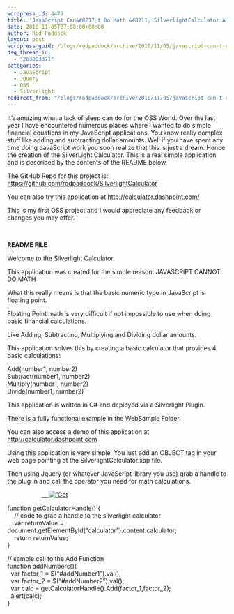 ```yaml
---
wordpress_id: 4479
title: 'JavaScript Can&#8217;t Do Math &#8211; SilverlightCalculator A New Silverlight OSS Project'
date: 2010-11-05T07:08:00+00:00
author: Rod Paddock
layout: post
wordpress_guid: /blogs/rodpaddock/archive/2010/11/05/javascript-can-t-do-math-silverlightcalculator-a-new-silverlight-oss-project.aspx
dsq_thread_id:
  - "263003371"
categories:
  - JavaScript
  - JQuery
  - OSS
  - Silverlight
redirect_from: "/blogs/rodpaddock/archive/2010/11/05/javascript-can-t-do-math-silverlightcalculator-a-new-silverlight-oss-project.aspx/"
---
```

It&#8217;s amazing what a lack of sleep can do for the OSS World. Over the last year I have encountered numerous places where I wanted to do simple financial equations in my JavaScript applications. You know really complex stuff like adding and subtracting dollar amounts. Well if you have spent any time doing JavaScript work you soon realize that this is just a dream. Hence the creation of the SilverLight Calculator. This is a real simple application and is described by the contents of the README below. 

The GitHub Repo for this project is: <https://github.com/rodpaddock/SilverlightCalculator>

You can also try this application at <http://calculator.dashpoint.com/>

This is my first OSS project and I would appreciate any feedback or changes you may offer.

&nbsp;

**README FILE**

Welcome to the Silverlight Calculator.

This application was created for the simple reason: JAVASCRIPT CANNOT DO MATH

What this really means is that the basic numeric type in JavaScript is floating point. 

Floating Point math is very difficult if not impossible to use when doing basic financial calculations. 

Like Adding, Subtracting, Multiplying and Dividing dollar amounts.

This application solves this by creating a basic calculator that provides 4 basic calculations:

Add(number1, number2)  
Subtract(number1, number2)  
Multiply(number1, number2)  
Divide(number1, number2)

This application is written in C# and deployed via a Silverlight Plugin.

There is a fully functional example in the WebSample Folder.

You can also access a demo of this application at http://calculator.dashpoint.com

Using this application is very simple. You just add an OBJECT tag in your web page pointing at the SilverlightCalculator.xap file.

Then using Jquery (or whatever JavaScript library you use) grab a handle to the plug in and call the operator you need for math calculations.

<object id=&#8221;calculator&#8221; data=&#8221;data:application/x-silverlight-2,&#8221; type=&#8221;application/x-silverlight-2&#8243; width=&#8221;0%&#8221; height=&#8221;0%&#8221;>  
&nbsp;&nbsp;&nbsp; <param name=&#8221;source&#8221; value=&#8221;Silverlight/SilverlightCalculator.xap&#8221;/>  
&nbsp;&nbsp;&nbsp; <param name=&#8221;background&#8221; value=&#8221;white&#8221; />  
&nbsp;&nbsp;&nbsp; <param name=&#8221;minRuntimeVersion&#8221; value=&#8221;3.0.40818.0&#8243; />  
&nbsp;&nbsp;&nbsp; <param name=&#8221;autoUpgrade&#8221; value=&#8221;true&#8221; />  
&nbsp;&nbsp;&nbsp; <a href=&#8221;http://go.microsoft.com/fwlink/?LinkID=149156&v=3.0.40818.0&#8243; style=&#8221;text-decoration:none&#8221;>  
&nbsp;&nbsp;&nbsp; <img src=&#8221;http://go.microsoft.com/fwlink/?LinkId=108181&#8243; alt=&#8221;Get Microsoft Silverlight&#8221; style=&#8221;border-style:none&#8221;/>  
</object>

function getCalculatorHandle() {  
&nbsp;&nbsp;&nbsp; // code to grab a handle to the silverlight calculator  
&nbsp;&nbsp;&nbsp; var returnValue = document.getElementById(&#8220;calculator&#8221;).content.calculator;  
&nbsp;&nbsp;&nbsp; return returnValue;  
}

// sample call to the Add Function  
function addNumbers(){  
&nbsp; var factor_1 = $(&#8220;#addNumber1&#8221;).val();  
&nbsp; var factor_2 = $(&#8220;#addNumber2&#8221;).val();  
&nbsp; var calc = getCalculatorHandle().Add(factor\_1,factor\_2);  
&nbsp; alert(calc);  
}

&nbsp;